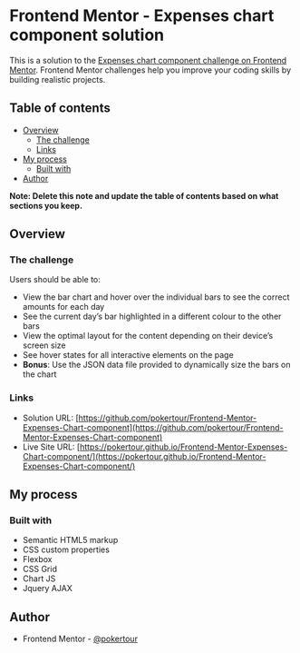 # Frontend Mentor - Expenses chart component solution

This is a solution to the [Expenses chart component challenge on Frontend Mentor](https://www.frontendmentor.io/challenges/expenses-chart-component-e7yJBUdjwt). Frontend Mentor challenges help you improve your coding skills by building realistic projects. 

## Table of contents

- [Overview](#overview)
  - [The challenge](#the-challenge)
  - [Links](#links)
- [My process](#my-process)
  - [Built with](#built-with)
- [Author](#author)

**Note: Delete this note and update the table of contents based on what sections you keep.**

## Overview

### The challenge

Users should be able to:

- View the bar chart and hover over the individual bars to see the correct amounts for each day
- See the current day’s bar highlighted in a different colour to the other bars
- View the optimal layout for the content depending on their device’s screen size
- See hover states for all interactive elements on the page
- **Bonus**: Use the JSON data file provided to dynamically size the bars on the chart

### Links

- Solution URL: [https://github.com/pokertour/Frontend-Mentor-Expenses-Chart-component](https://github.com/pokertour/Frontend-Mentor-Expenses-Chart-component)
- Live Site URL: [https://pokertour.github.io/Frontend-Mentor-Expenses-Chart-component/](https://pokertour.github.io/Frontend-Mentor-Expenses-Chart-component/)

## My process

### Built with

- Semantic HTML5 markup
- CSS custom properties
- Flexbox
- CSS Grid
- Chart JS
- Jquery AJAX


## Author

- Frontend Mentor - [@pokertour](https://www.frontendmentor.io/profile/pokertour)
